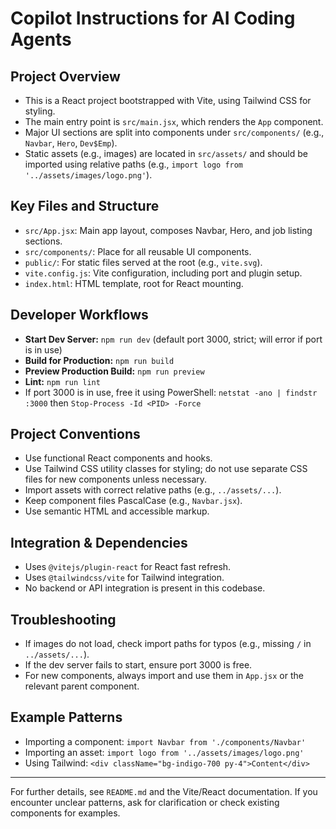 # Copilot Instructions for AI Coding Agents

## Project Overview
- This is a React project bootstrapped with Vite, using Tailwind CSS for styling.
- The main entry point is `src/main.jsx`, which renders the `App` component.
- Major UI sections are split into components under `src/components/` (e.g., `Navbar`, `Hero`, `Dev$Emp`).
- Static assets (e.g., images) are located in `src/assets/` and should be imported using relative paths (e.g., `import logo from '../assets/images/logo.png'`).

## Key Files and Structure
- `src/App.jsx`: Main app layout, composes Navbar, Hero, and job listing sections.
- `src/components/`: Place for all reusable UI components.
- `public/`: For static files served at the root (e.g., `vite.svg`).
- `vite.config.js`: Vite configuration, including port and plugin setup.
- `index.html`: HTML template, root for React mounting.

## Developer Workflows
- **Start Dev Server:** `npm run dev` (default port 3000, strict; will error if port is in use)
- **Build for Production:** `npm run build`
- **Preview Production Build:** `npm run preview`
- **Lint:** `npm run lint`
- If port 3000 is in use, free it using PowerShell: `netstat -ano | findstr :3000` then `Stop-Process -Id <PID> -Force`

## Project Conventions
- Use functional React components and hooks.
- Use Tailwind CSS utility classes for styling; do not use separate CSS files for new components unless necessary.
- Import assets with correct relative paths (e.g., `../assets/...`).
- Keep component files PascalCase (e.g., `Navbar.jsx`).
- Use semantic HTML and accessible markup.

## Integration & Dependencies
- Uses `@vitejs/plugin-react` for React fast refresh.
- Uses `@tailwindcss/vite` for Tailwind integration.
- No backend or API integration is present in this codebase.

## Troubleshooting
- If images do not load, check import paths for typos (e.g., missing `/` in `../assets/...`).
- If the dev server fails to start, ensure port 3000 is free.
- For new components, always import and use them in `App.jsx` or the relevant parent component.

## Example Patterns
- Importing a component: `import Navbar from './components/Navbar'`
- Importing an asset: `import logo from '../assets/images/logo.png'`
- Using Tailwind: `<div className="bg-indigo-700 py-4">Content</div>`

---

For further details, see `README.md` and the Vite/React documentation. If you encounter unclear patterns, ask for clarification or check existing components for examples.
